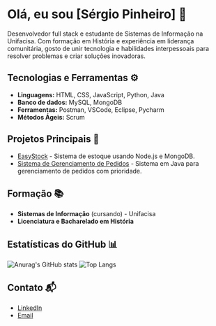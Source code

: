# Olá, eu sou [Sérgio Pinheiro] 👋

Desenvolvedor full stack e estudante de Sistemas de Informação na Unifacisa. Com formação em História e experiência em liderança comunitária, gosto de unir tecnologia e habilidades interpessoais para resolver problemas e criar soluções inovadoras.

## Tecnologias e Ferramentas ⚙️
- **Linguagens:** HTML, CSS, JavaScript, Python, Java
- **Banco de dados:** MySQL, MongoDB
- **Ferramentas:** Postman, VSCode, Eclipse, Pycharm
- **Métodos Ágeis:** Scrum

## Projetos Principais 🚀
- [EasyStock](link) - Sistema de estoque usando Node.js e MongoDB.
- [Sistema de Gerenciamento de Pedidos](link) - Sistema em Java para gerenciamento de pedidos com prioridade.

## Formação 📚
- **Sistemas de Informação** (cursando) - Unifacisa
- **Licenciatura e Bacharelado em História**

## Estatísticas do GitHub 📊
![Anurag's GitHub stats](https://github-readme-stats.vercel.app/api?SergioPinheiroCG=SergioPinheiroCG&show_icons=true&theme=radical)
![Top Langs](https://github-readme-stats.vercel.app/api/top-langs/?SergioPinheiroCG=SergioPinheiroCG&layout=compact)

## Contato 📬
- [LinkedIn](link)
- [Email](sermagpb@gmail.com)
